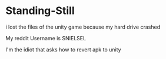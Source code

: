 # Standing-Still
i lost the files of the unity game because my hard drive crashed

My reddit Username is SNIELSEL

I'm the idiot that asks how to revert apk to unity
